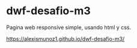 # dwf-desafio-m3
Pagina web responsive simple, usando html y css.

https://alexismunoz1.github.io/dwf-desafio-m3/
